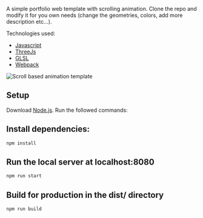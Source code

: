 
A simple portfolio web template with scrolling animation. 
Clone the repo and modify it for you own needs (change the geometries, colors, add more description etc...).  

Technologies used: 
 * [Javascript](https://developer.mozilla.org/en-US/docs/Web/JavaScript)
 * [ThreeJs](https://threejs.org/)
 * [GLSL](https://www.khronos.org/opengl/wiki/OpenGL_Shading_Language)
 * [Webpack](https://webpack.js.org/)

![Scroll based animation template](scroll-based.gif)


## Setup
Download [Node.js](https://nodejs.org/en/download/).
Run the followed commands:

## Install dependencies:
``` bash
npm install
```
## Run the local server at localhost:8080
``` bash
npm run start
```
## Build for production in the dist/ directory
``` bash
npm run build
```
